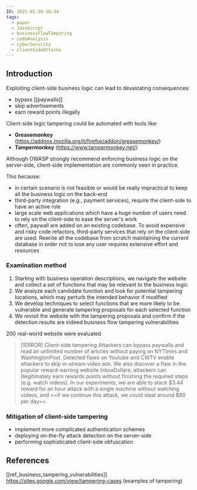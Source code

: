 ```yaml
---
ID: 2025-01-28-16:34
tags:
  - paper
  - JavaScript
  - businessFlowTampering
  - codeAnalysis
  - cyberSecurity
  - clientSideAttacks
---
```

## Introduction

Exploiting client-side business logic can lead to devastating consequences:
- bypass [[paywalls]]
- skip advertisements
- earn reward points illegally

Client-side logic tampering could be automated with tools like:
- **Greasemonkey** (https://addons.mozilla.org/it/firefox/addon/greasemonkey/)
- **Tampermonkey** (https://www.tampermonkey.net/)

Although OWASP strongly recommend enforcing business logic on the server-side, client-side implementation are commonly seen in practice. 

This because:
- in certain scenario is not feasible or would be really impractical to keep all the business logic on the back-end
- third-party integration (e.g., payment services), require the client-side to have an active role
- large scale web applications which have a huge number of users need to rely on the client-side to ease the server's work
- often, paywall are added on an existing codebase. To avoid expensive and risky code refactors, third-party services that rely on the client-side are used. Rewrite all the codebase from scratch maintaining the current database in order not to lose any user requires extensive effort and resources

### Examination method

1. Starting with business operation descriptions, we navigate the website and collect a set of functions that may be relevant to the business logic
2. We analyze each candidate function and look for potential tampering locations, which may perturb the intended behavior if modified
3. We develop techniques to select functions that are more likely to be vulnerable and generate tampering proposals for each selected function
4. We revisit the website with the tampering proposals and confirm if the detection results are indeed business flow tampering vulnerabilities

200 real-world website were evaluated

> [!ERROR] Client-side tampering
>  Attackers can bypass paywalls and read an unlimited number of articles without paying on NYTimes and WashingtonPost. Detected flaws on Youtube and CWTV enable attackers to skip in-stream video ads. We also discover a flaw in the popular reward-earning website InboxDollars; attackers can illegitimately earn rewards points without finishing the required steps (e.g. watch videos). In our experiments, we are able to stack $3.44 reward for an hour attack with a single machine without watching videos, and ==if we continue this attack, we could steal around $80 per day==

### Mitigation of client-side tampering

- implement more complicated authentication schemes
- deploying on-the-fly attack detection on the server-side
- performing sophisticated client-side obfuscation


## References
[[ref_business_tampering_vulnerabilities]]
https://sites.google.com/view/tampering-cases (examples of tampering)